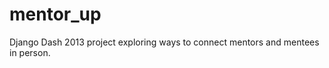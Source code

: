 mentor_up
=========

Django Dash 2013 project exploring ways to connect mentors and mentees in person.
